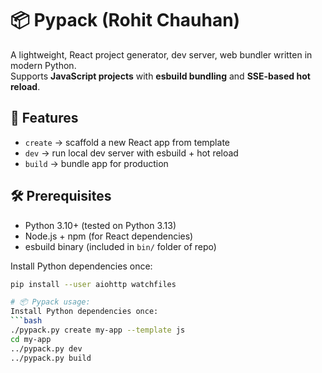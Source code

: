 # 📦 Pypack (Rohit Chauhan)

A lightweight, React project generator, dev server, web bundler written in modern Python.  
Supports **JavaScript projects** with **esbuild bundling** and **SSE-based hot reload**.  

## 🚀 Features
- `create` → scaffold a new React app from template  
- `dev` → run local dev server with esbuild + hot reload  
- `build` → bundle app for production  

## 🛠 Prerequisites
- Python 3.10+ (tested on Python 3.13)  
- Node.js + npm (for React dependencies)  
- esbuild binary (included in `bin/` folder of repo)  

Install Python dependencies once:
```bash
pip install --user aiohttp watchfiles

# 📦 Pypack usage:
Install Python dependencies once:
```bash
./pypack.py create my-app --template js
cd my-app
../pypack.py dev
../pypack.py build
